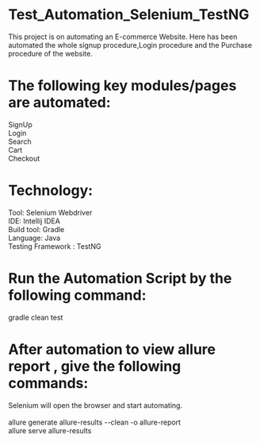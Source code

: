 # Test_Automation_Selenium_TestNG

 This project  is on automating an E-commerce Website. Here has been automated the whole signup procedure,Login procedure and the Purchase procedure of the website.

# The following key modules/pages are automated:
SignUp <br>
Login<br>
Search<br>
Cart<br>
Checkout<br>

# Technology:
Tool: Selenium Webdriver <br>
IDE: Intellij IDEA<br>
Build tool: Gradle<br>
Language: Java<br>
Testing Framework : TestNG<br>
 
 # Run the Automation Script by the following command:
 
 gradle clean test 

# After automation to view allure report , give the following commands:
Selenium will open the browser and start automating.
<br><br>
allure generate allure-results --clean -o allure-report
<br>
allure serve allure-results



